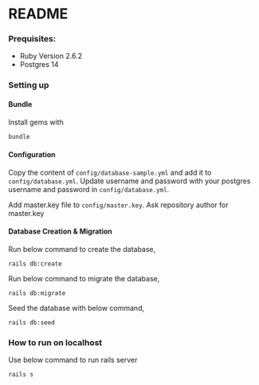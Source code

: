 # README

### Prequisites:
* Ruby Version  2.6.2
* Postgres 14

### Setting up

#### Bundle
Install gems with
```bash
bundle
```

#### Configuration
Copy the content of `config/database-sample.yml` and add it to `config/database.yml`. Update username and password with your postgres username and password in `config/database.yml`.

Add master.key file to `config/master.key`. Ask repository author for master.key
#### Database Creation & Migration
Run below command to create the database,
```azure
rails db:create 
```

Run below command to migrate the database,
```azure
rails db:migrate
```

Seed the database with below command,
```azure
rails db:seed
```

### How to run on localhost

Use below command to run rails server
```azure
rails s
```

